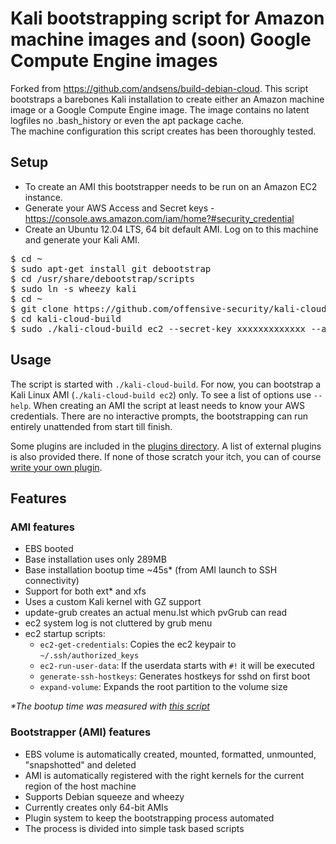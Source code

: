 # Kali bootstrapping script for Amazon machine images and (soon) Google Compute Engine images #

Forked from https://github.com/andsens/build-debian-cloud. This script bootstraps a barebones Kali installation to create either
an Amazon machine image or a Google Compute Engine image.
The image contains no latent logfiles no .bash\_history or even the apt package cache.  
The machine configuration this script creates has been thoroughly tested.

## Setup ##

* To create an AMI this bootstrapper needs to be run on an Amazon EC2 instance.
* Generate your AWS Access and Secret keys - https://console.aws.amazon.com/iam/home?#security_credential
* Create an Ubuntu 12.04 LTS, 64 bit default AMI. Log on to this machine and generate your Kali AMI.
<pre>
$ cd ~
$ sudo apt-get install git debootstrap
$ cd /usr/share/debootstrap/scripts
$ sudo ln -s wheezy kali
$ cd ~
$ git clone https://github.com/offensive-security/kali-cloud-build.git 
$ cd kali-cloud-build
$ sudo ./kali-cloud-build ec2 --secret-key xxxxxxxxxxxxx --access-key xxxxxxxxxxxxx
</pre>


## Usage ##

The script is started with ``./kali-cloud-build``.
For now, you can bootstrap a Kali Linux AMI (``./kali-cloud-build ec2``) only.
To see a list of options use ``--help``.
When creating an AMI the script at least needs to know your AWS credentials.
There are no interactive prompts, the bootstrapping can run entirely unattended
from start till finish.

Some plugins are included in the [plugins directory](https://github.com/offensive-security/build-kali-cloud/tree/master/plugins).
A list of external plugins is also provided there. If none of those scratch
your itch, you can of course [write your own plugin](https://github.com/offensive-security/build-kali-cloud/blob/master/plugins/HOWTO.md).

## Features ##

### AMI features ###

* EBS booted
* Base installation uses only 289MB
* Base installation bootup time ~45s* (from AMI launch to SSH connectivity)
* Support for both ext* and xfs
* Uses a custom Kali kernel with GZ support
* update-grub creates an actual menu.lst which pvGrub can read
* ec2 system log is not cluttered by grub menu
* ec2 startup scripts:
  * `ec2-get-credentials`: Copies the ec2 keypair to `~/.ssh/authorized_keys`
  * `ec2-run-user-data`: If the userdata starts with `#!` it will be executed
  * `generate-ssh-hostkeys`: Generates hostkeys for sshd on first boot
  * `expand-volume`: Expands the root partition to the volume size

*\*The bootup time was measured with [this script](https://gist.github.com/3813743)*

### Bootstrapper (AMI) features ###

* EBS volume is automatically created, mounted, formatted, unmounted, "snapshotted" and deleted
* AMI is automatically registered with the right kernels for the current region of the host machine
* Supports Debian squeeze and wheezy
* Currently creates only 64-bit AMIs
* Plugin system to keep the bootstrapping process automated
* The process is divided into simple task based scripts

